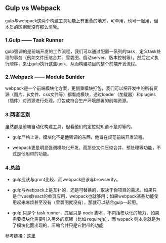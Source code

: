 ## Gulp vs Webpack

gulp与webpack这两个构建工具功能上有重叠的地方，可单用，也可一起用，但本质的区别就没有那么清晰。

### 1.Gulp —— Task Runner

gulp强调的是前端开发的工作流程，我们可以通过配置一系列的task，定义task处理的事务（例如文件压缩合并、雪碧图、启动server、版本控制等），然后定义执行顺序，来让gulp执行这些task，从而构建项目的整个前端开发流程。

### 2.Webpack —— Module Bunlder

webpack是一个前端模块化方案，更侧重模块打包，我们可以把开发中的所有资源（图片、js文件、css文件等）都看成模块，通过loader（加载器）和plugins（插件）对资源进行处理，打包成符合生产环境部署的前端资源。

### 3.两者区别
虽然都是前端自动化构建工具，但看他们的定位就知道不是对等的。

* gulp严格上讲，模块化不是他强调的东西，他旨在规范前端开发流程。

* webpack更是明显强调模块化开发，而那些文件压缩合并、预处理等功能，不过是他附带的功能。

### 4.总结

* gulp应该与grunt比较，而webpack应该与browserify。

* gulp与webpack上是互补的，还是可替换的，取决于你项目的需求。如果只是个vue或react的单页应用，webpack也就够用；如果webpack某些功能使用起来麻烦甚至没有（雪碧图就没有），那就可以结合gulp一起用。

* gulp 只是个 task runner，底层只是 node 脚本，不包括模块化的能力，如果需要模块化需要引入另外的框架（比如 requirejs），而 wepack 则本身就是为了模块化而出现的，压缩合并只是它附带的功能

参考链接：[这里]()
